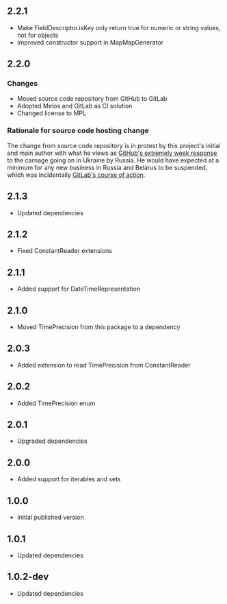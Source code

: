 ## 2.2.1

 - Make FieldDescriptor.isKey only return true for numeric or string values, not for objects
 - Improved constructor support in MapMapGenerator

## 2.2.0

### Changes
- Moved source code repository from GitHub to GitLab
- Adopted Melos and GitLab as CI solution
- Changed license to MPL

### Rationale for source code hosting change

The change from source code repository is in protest by this project's initial and main author with what he views as [GitHub's extremely week response](https://github.blog/2022-03-02-our-response-to-the-war-in-ukraine/) to the carnage going on in Ukraine by Russia. He would have expected at a minimum for any new business in Russia and Belarus to be suspended, which was incidentally [GitLab's course of action](https://about.gitlab.com/blog/2022/03/11/gitlab-actions-to-date-regarding-russian-invasion-of-ukraine/#suspending-new-business-in-russia-and-belarus).


## 2.1.3

- Updated dependencies

## 2.1.2

- Fixed ConstantReader extensions

## 2.1.1

- Added support for DateTimeRepresentation

## 2.1.0

- Moved TimePrecision from this package to a dependency

## 2.0.3

- Added extension to read TimePrecision from ConstantReader

## 2.0.2

- Added TimePrecision enum

## 2.0.1

- Upgraded dependencies

## 2.0.0

- Added support for iterables and sets

## 1.0.0

- Initial published version

## 1.0.1

- Updated dependencies

## 1.0.2-dev

- Updated dependencies



